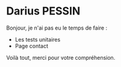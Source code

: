 # Darius PESSIN

Bonjour, je n'ai pas eu le temps de faire :
- Les tests unitaires
- Page contact

Voilà tout, merci pour votre compréhension.